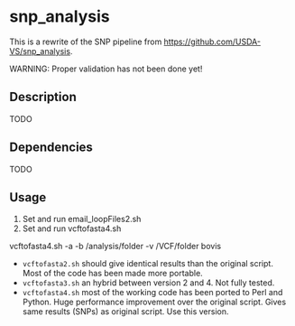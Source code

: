 # snp_analysis

This is a rewrite of the SNP pipeline from https://github.com/USDA-VS/snp_analysis.

WARNING: Proper validation has not been done yet!

## Description
TODO

## Dependencies
TODO

## Usage

1. Set and run email_loopFiles2.sh
2. Set and run vcftofasta4.sh

vcftofasta4.sh -a -b /analysis/folder -v /VCF/folder bovis


- `vcftofasta2.sh` should give identical results than the original script. Most of the code has been made more portable.
- `vcftofasta3.sh` an hybrid between version 2 and 4. Not fully tested.
- `vcftofasta4.sh` most of the working code has been ported to Perl and Python. Huge performance improvement over the original script. Gives same results (SNPs) as original script. Use this version.
